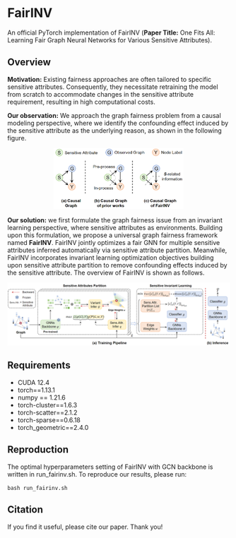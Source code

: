 # FairINV
An official PyTorch implementation of FairINV (**Paper Title:** One Fits All: Learning Fair Graph Neural Networks for Various Sensitive Attributes).

## Overview
**Motivation:** Existing fairness approaches are often tailored to specific sensitive attributes. Consequently, they necessitate retraining the model from scratch to accommodate changes in the sensitive attribute requirement, resulting in high computational costs.

**Our observation:** We approach the graph fairness problem from a causal modeling perspective, where we identify the confounding effect induced by the sensitive attribute as the underlying reason, as shown in the following figure.


<div style="text-align: center;">
    <img src="./imgs/causal_analysis.png" style="zoom: 30%;" />
</div>

**Our solution:** we first formulate the graph fairness issue from an invariant learning perspective, where sensitive attributes as environments. Building upon this formulation, we propose a universal graph fairness framework named **FairINV**. FairINV jointly optimizes a fair GNN for multiple sensitive attributes inferred automatically via sensitive attribute partition. Meanwhile, FairINV incorporates invariant learning optimization objectives building upon sensitive attribute partition to remove confounding effects induced by the sensitive attribute. The overview of FairINV is shown as follows.

<div style="text-align: center;">
    <img src="./imgs/overview.png" style="zoom: 50%;" />
</div>

## Requirements
- CUDA 12.4
- torch==1.13.1
- numpy == 1.21.6
- torch-cluster==1.6.3
- torch-scatter==2.1.2
- torch-sparse==0.6.18
- torch_geometric==2.4.0


## Reproduction
The optimal hyperparameters setting of FairINV with GCN backbone is written in run_fairinv.sh. To reproduce our results, please run:
```shell
bash run_fairinv.sh
```

## Citation
If you find it useful, please cite our paper. Thank you!